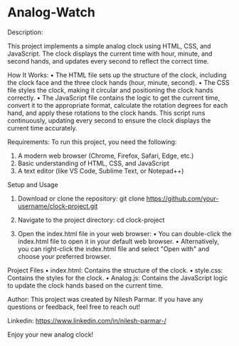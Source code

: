 # Analog-Watch

Description:

This project implements a simple analog clock using HTML, CSS, and JavaScript. The clock displays the current time with hour, minute, and second hands, and updates every second to reflect the correct time.

How It Works:
• The HTML file sets up the structure of the clock, including the clock face and the three clock hands (hour, minute, second).
• The CSS file styles the clock, making it circular and positioning the clock hands correctly.
• The JavaScript file contains the logic to get the current time, convert it to the appropriate format, calculate the rotation degrees for each hand, and apply these rotations to the clock hands. This script runs continuously, updating every second to ensure the clock displays the current time accurately.

Requirements:
To run this project, you need the following:

1. A modern web browser (Chrome, Firefox, Safari, Edge, etc.)
2. Basic understanding of HTML, CSS, and JavaScript
3. A text editor (like VS Code, Sublime Text, or Notepad++)

Setup and Usage
1. Download or clone the repository:
  git clone https://github.com/your-username/clock-project.git

2. Navigate to the project directory:
  cd clock-project

3. Open the index.html file in your web browser:
• You can double-click the index.html file to open it in your default web browser.
• Alternatively, you can right-click the index.html file and select "Open with" and choose your preferred browser.

Project Files
• index.html: Contains the structure of the clock.
• style.css: Contains the styles for the clock.
• Analog.js: Contains the JavaScript logic to update the clock hands based on the current time.

Author:
This project was created by Nilesh Parmar. If you have any questions or feedback, feel free to reach out!

Linkedin: https://www.linkedin.com/in/nilesh-parmar-/

Enjoy your new analog clock!
